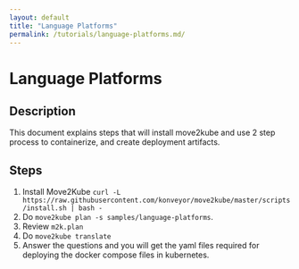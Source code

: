 ```yaml
---
layout: default
title: "Language Platforms"
permalink: /tutorials/language-platforms.md/
---
```


# Language Platforms

## Description

This document explains steps that will install move2kube and use 2 step process to containerize, and create deployment artifacts.

## Steps

1. Install Move2Kube `curl -L https://raw.githubusercontent.com/konveyor/move2kube/master/scripts/install.sh | bash -`
1. Do `move2kube plan -s samples/language-platforms`.
1. Review `m2k.plan`
1. Do `move2kube translate`
1. Answer the questions and you will get the yaml files required for deploying the docker compose files in kubernetes.
